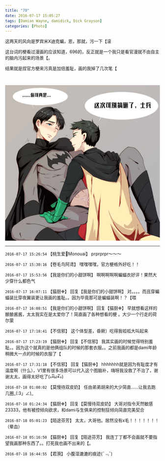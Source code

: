 ```yaml
---
title: "70"
date: 2016-07-17 15:05:27
tags: [Damian Wayne, damidick, Dick Grayson]
categories: [Photo]
---
```


<p>这两天的风向是罗宾米X迪克蝙，恩，那就，污一下【滚</p> 
<p>这台词的梗看过漫画的应该知道，696的，反正就是一个我只是看官漫就不由自主的脑内污起来的场景【。</p> 
<p>结果就是捏官方梗来污真是加倍羞耻，画的我掉了几次笔【</p> 
<p><br /></p>

![](https://raw.githubusercontent.com/alicewish/meowchain247/master/img_cVZNdzJtQk9JV2Z0ZFIyOEJ5MDI5YklvZTMrQ1VDS2Z2ZDdXdTFNL0xFc0l5SUYxa0JLTDdBPT0.jpg)

---

`2016-07-17 15:26:54` 【桃生爱🍑Monouai】 prprprpr～～～

`2016-07-17 15:30:16` 【卷毛鸟阿鸢】 嘿嘿嘿嘿，官方梗格外好吃！！

`2016-07-17 15:53:56` 【我是你们的小甜饼啊】 啊啊啊啊啊蝙蝠衣好评！果然大少穿什么都色气

`2016-07-17 16:07:11` 【猫厨✙】 回复【我是你们的小甜饼啊】 对。。。。而且穿蝙蝠装比穿夜翼装更让我画的羞耻。。因为毕竟那可是蝙蝠装啊！？【喂

`2016-07-17 16:08:51` 【我是你们的小甜饼啊】 回复【猫厨✙】 早就想看这样的酿酿酱酱，太太我实在是太爱你了！简直画了各种想看的梗 。大少一个行走的荷尔蒙

`2016-07-17 17:18:41` 【不信邪】 这个体型差，昏厥〕吃得我呱呱大叫起来

`2016-07-17 17:23:19` 【猫厨✙】 回复【不信邪】 我其实画的时候觉得特别羞耻。。因为这个就真的是他俩组队的时候的那套衣服。。之前我画的都是dami年龄稍微大一点的时候的衣服了【

`2016-07-17 17:31:18` 【不信邪】 回复【猫厨✙】 hhhhhhh就是因为有耻度才有温度啊（什么），V1里有很多场景可以代入这个图脑补，嗨呀我没救了不治了，谢谢太太，画得太好吃了(๑•ั็ω•็ั๑)

`2016-07-18 01:00:02` 【莫慢待双皮奶】 任由弟弟胡来的大少简直……让我去跑几圈\_(:3」∠)\_

`2016-07-18 01:24:34` 【猫厨✙】 回复【莫慢待双皮奶】 大哥对指令天然敏感23333，他有被控倾向欲求，和dami与生俱来的控制狂倾向简直完美契合

`2016-07-18 05:01:23` 【陌途芬芳】 太太，大哥他。居然没有x毛！！！！！！！（晕血）

`2016-07-18 05:16:50` 【猫厨✙】 回复【陌途芬芳】 我连丁丁都不会画就不要指望我画那种东西了。。打死我也画不出来的【。

`2016-07-18 16:44:55` 【君漪】 小腹湿漉漉的痕迹(¯﹃¯)
